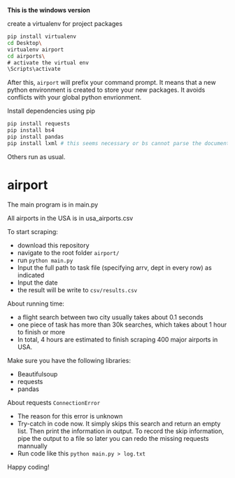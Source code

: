 __This is the windows version__

create a virtualenv for project packages
```sh
pip install virtualenv
cd Desktop\
virtualenv airport
cd airports\
# activate the virtual env
\Scripts\activate
```
After this, `airport` will prefix your command prompt. It means that a new python environment is created to store your
new packages. It avoids conflicts with your global python envrionment.

Install dependencies using pip
```sh
pip install requests
pip install bs4
pip install pandas
pip install lxml # this seems necessary or bs cannot parse the document tree
```

Others run as usual.

# airport
The main program is in main.py

All airports in the USA is in usa_airports.csv

To start scraping:
- download this repository
- navigate to the root folder `airport/`
- run `python main.py`
- Input the full path to task file (specifying arrv, dept in every row) as indicated
- Input the date
- the result will be write to `csv/results.csv`

About running time:
- a flight search between two city usually takes about 0.1 seconds
- one piece of task has more than 30k searches, which takes about 1 hour to finish or more
- In total, 4 hours are estimated to finish scraping 400 major airports in USA.

Make sure you have the following libraries:
- Beautifulsoup
- requests
- pandas

About requests `ConnectionError`
- The reason for this error is unknown
- Try-catch in code now. It simply skips this search and return an empty list. Then print the information in output. To record the skip information, pipe the output to a file so later you can redo the missing requests mannually
- Run code like this
`python main.py > log.txt`

Happy coding!
